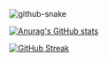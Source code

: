 <picture>
    <source media="(prefers-color-scheme: dark)" srcset="github-snake-dark.svg" />
    <source media="(prefers-color-scheme: light)" srcset="github-snake.svg" />
    <img alt="github-snake" src="github-snake.svg" />
</picture>

[![Anurag's GitHub stats](https://github-readme-stats-delta-eight-59.vercel.app/api?username=Nunchakus888&hide=prs,contribs&theme=gruvbox&show_icons=true)](https://github.com/anuraghazra/github-readme-stats)

[![GitHub Streak](https://streak-stats.demolab.com?user=Nunchakus888&theme=transparent&hide_border=true&card_width=1080)](https://git.io/streak-stats)


<!--
**Nunchakus888/Nunchakus888** is a ✨ _special_ ✨ repository because its `README.md` (this file) appears on your GitHub profile.

Here are some ideas to get you started:

- 🔭 I’m currently working on ...
- 🌱 I’m currently learning ...
- 👯 I’m looking to collaborate on ...
- 🤔 I’m looking for help with ...
- 💬 Ask me about ...
- 📫 How to reach me: ...
- 😄 Pronouns: ...
- ⚡ Fun fact: ...
-->
